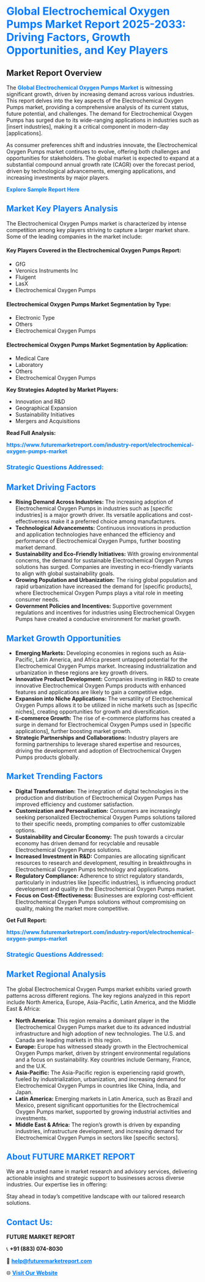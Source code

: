 <h1 style="color: #007BFF;">Global Electrochemical Oxygen Pumps Market Report 2025-2033: Driving Factors, Growth Opportunities, and Key Players</h1>

<section id="overview">
<h2>Market Report Overview</h2>
<p>The <a href="https://www.futuremarketreport.com/industry-report/electrochemical-oxygen-pumps-market" style="color: #007BFF; text-decoration: none;"><strong>Global Electrochemical Oxygen Pumps Market</strong></a> is witnessing significant growth, driven by increasing demand across various industries. This report delves into the key aspects of the Electrochemical Oxygen Pumps market, providing a comprehensive analysis of its current status, future potential, and challenges. The demand for Electrochemical Oxygen Pumps has surged due to its wide-ranging applications in industries such as [insert industries], making it a critical component in modern-day [applications].</p>
<p>As consumer preferences shift and industries innovate, the Electrochemical Oxygen Pumps market continues to evolve, offering both challenges and opportunities for stakeholders. The global market is expected to expand at a substantial compound annual growth rate (CAGR) over the forecast period, driven by technological advancements, emerging applications, and increasing investments by major players.</p>
</section>

<section id="overview">
<p><a href="https://www.futuremarketreport.com/request-sample/reportId=99266" style="color: #007BFF; text-decoration: none;"><strong>Explore Sample Report Here</strong></a></p>
</section>

<section id="key-players">
<h2 style="color: #007BFF;">Market Key Players Analysis</h2>
<p>The Electrochemical Oxygen Pumps market is characterized by intense competition among key players striving to capture a larger market share. Some of the leading companies in the market include:</p>
<h4>Key Players Covered in the Electrochemical Oxygen Pumps Report:</h4>
<ul><li>GfG</li><li>Veronics Instruments Inc</li><li>Fluigent</li><li>LasX</li><li>Electrochemical Oxygen Pumps</li></ul>
<h4>Electrochemical Oxygen Pumps Market Segmentation by Type:</h4>
<ul><li>Electronic Type</li><li>Others</li><li>Electrochemical Oxygen Pumps</li></ul>

<h4>Electrochemical Oxygen Pumps Market Segmentation by Application:</h4>
<ul><li>Medical Care</li><li>Laboratory</li><li>Others</li><li>Electrochemical Oxygen Pumps</li></ul>
<p><strong>Key Strategies Adopted by Market Players:</strong></p>
<ul>
<li>Innovation and R&D</li>
<li>Geographical Expansion</li>
<li>Sustainability Initiatives</li>
<li>Mergers and Acquisitions</li>
</ul>
</section>

<section>
<p><strong>Read Full Analysis: </strong></p><a href="https://www.futuremarketreport.com/industry-report/electrochemical-oxygen-pumps-market" style="color: #007BFF; text-decoration: none;"><strong>https://www.futuremarketreport.com/industry-report/electrochemical-oxygen-pumps-market</strong></a>
<h3 style="color: #007BFF;">Strategic Questions Addressed:</h3>
</section>

<section id="driving-factors">
<h2 style="color: #007BFF;">Market Driving Factors</h2>
<ul>
<li><strong>Rising Demand Across Industries:</strong> The increasing adoption of Electrochemical Oxygen Pumps in industries such as [specific industries] is a major growth driver. Its versatile applications and cost-effectiveness make it a preferred choice among manufacturers.</li>
<li><strong>Technological Advancements:</strong> Continuous innovations in production and application technologies have enhanced the efficiency and performance of Electrochemical Oxygen Pumps, further boosting market demand.</li>
<li><strong>Sustainability and Eco-Friendly Initiatives:</strong> With growing environmental concerns, the demand for sustainable Electrochemical Oxygen Pumps solutions has surged. Companies are investing in eco-friendly variants to align with global sustainability goals.</li>
<li><strong>Growing Population and Urbanization:</strong> The rising global population and rapid urbanization have increased the demand for [specific products], where Electrochemical Oxygen Pumps plays a vital role in meeting consumer needs.</li>
<li><strong>Government Policies and Incentives:</strong> Supportive government regulations and incentives for industries using Electrochemical Oxygen Pumps have created a conducive environment for market growth.</li>
</ul>
</section>

<section id="growth-opportunities">
<h2 style="color: #007BFF;">Market Growth Opportunities</h2>
<ul>
<li><strong>Emerging Markets:</strong> Developing economies in regions such as Asia-Pacific, Latin America, and Africa present untapped potential for the Electrochemical Oxygen Pumps market. Increasing industrialization and urbanization in these regions are key growth drivers.</li>
<li><strong>Innovative Product Development:</strong> Companies investing in R&D to create innovative Electrochemical Oxygen Pumps products with enhanced features and applications are likely to gain a competitive edge.</li>
<li><strong>Expansion into Niche Applications:</strong> The versatility of Electrochemical Oxygen Pumps allows it to be utilized in niche markets such as [specific niches], creating opportunities for growth and diversification.</li>
<li><strong>E-commerce Growth:</strong> The rise of e-commerce platforms has created a surge in demand for Electrochemical Oxygen Pumps used in [specific applications], further boosting market growth.</li>
<li><strong>Strategic Partnerships and Collaborations:</strong> Industry players are forming partnerships to leverage shared expertise and resources, driving the development and adoption of Electrochemical Oxygen Pumps products globally.</li>
</ul>
</section>

<section id="trending-factors">
<h2 style="color: #007BFF;">Market Trending Factors</h2>
<ul>
<li><strong>Digital Transformation:</strong> The integration of digital technologies in the production and distribution of Electrochemical Oxygen Pumps has improved efficiency and customer satisfaction.</li>
<li><strong>Customization and Personalization:</strong> Consumers are increasingly seeking personalized Electrochemical Oxygen Pumps solutions tailored to their specific needs, prompting companies to offer customizable options.</li>
<li><strong>Sustainability and Circular Economy:</strong> The push towards a circular economy has driven demand for recyclable and reusable Electrochemical Oxygen Pumps solutions.</li>
<li><strong>Increased Investment in R&D:</strong> Companies are allocating significant resources to research and development, resulting in breakthroughs in Electrochemical Oxygen Pumps technology and applications.</li>
<li><strong>Regulatory Compliance:</strong> Adherence to strict regulatory standards, particularly in industries like [specific industries], is influencing product development and quality in the Electrochemical Oxygen Pumps market.</li>
<li><strong>Focus on Cost-Effectiveness:</strong> Businesses are exploring cost-efficient Electrochemical Oxygen Pumps solutions without compromising on quality, making the market more competitive.</li>
</ul>
</section>

<section>
<p><strong>Get Full Report: </strong></p><a href="https://www.futuremarketreport.com/industry-report/electrochemical-oxygen-pumps-market" style="color: #007BFF; text-decoration: none;"><strong>https://www.futuremarketreport.com/industry-report/electrochemical-oxygen-pumps-market</strong></a>
<h3 style="color: #007BFF;">Strategic Questions Addressed:</h3>
</section>


<section id="regional-analysis">
<h2 style="color: #007BFF;">Market Regional Analysis</h2>
<p>The global Electrochemical Oxygen Pumps market exhibits varied growth patterns across different regions. The key regions analyzed in this report include North America, Europe, Asia-Pacific, Latin America, and the Middle East & Africa:</p>
<ul>
<li><strong>North America:</strong> This region remains a dominant player in the Electrochemical Oxygen Pumps market due to its advanced industrial infrastructure and high adoption of new technologies. The U.S. and Canada are leading markets in this region.</li>
<li><strong>Europe:</strong> Europe has witnessed steady growth in the Electrochemical Oxygen Pumps market, driven by stringent environmental regulations and a focus on sustainability. Key countries include Germany, France, and the U.K.</li>
<li><strong>Asia-Pacific:</strong> The Asia-Pacific region is experiencing rapid growth, fueled by industrialization, urbanization, and increasing demand for Electrochemical Oxygen Pumps in countries like China, India, and Japan.</li>
<li><strong>Latin America:</strong> Emerging markets in Latin America, such as Brazil and Mexico, present significant opportunities for the Electrochemical Oxygen Pumps market, supported by growing industrial activities and investments.</li>
<li><strong>Middle East & Africa:</strong> The region’s growth is driven by expanding industries, infrastructure development, and increasing demand for Electrochemical Oxygen Pumps in sectors like [specific sectors].</li>
</ul>
</section>

<footer>
<h2 style="color: #007BFF;">About FUTURE MARKET REPORT</h2>
<p>We are a trusted name in market research and advisory services, delivering actionable insights and strategic support to businesses across diverse industries. Our expertise lies in offering:</p>

<p>Stay ahead in today’s competitive landscape with our tailored research solutions.</p>

<h2 style="color: #007BFF;">Contact Us:</h2>
<p><strong>FUTURE MARKET REPORT</strong></p>
<p>📞 <strong>+91 (883) 074-8030</strong></p>
<p>📧 <strong><a href="mailto:help@futuremarketreport.com" style="color: #007BFF;">help@futuremarketreport.com</a></strong></p>
<p>🌐 <strong><a href="https://www.futuremarketreport.com/" style="color: #007BFF;">Visit Our Website</a></strong></p>
</footer>